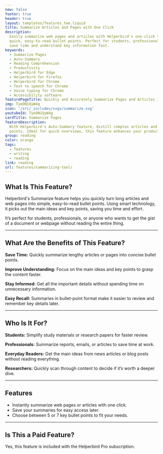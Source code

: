 ```yaml
---
new: false
footer: true
header: true
layout: templates/features_two.liquid
title: Summarize Articles and Pages with One Click
description:
  Easily summarize web pages and articles with Helperbird's one-click tool. Turn long texts into
  quick, easy-to-read bullet points. Perfect for students, professionals, and anyone who wants to
  save time and understand key information fast.
keywords:
  - Summarize Pages
  - Auto-Summary
  - Reading Comprehension
  - Productivity
  - Helperbird for Edge
  - Helperbird for Firefox
  - Helperbird for Chrome
  - Text to speech for Chrome
  - Voice typing for Chrome
  - Accessibility software
featurePageTitle: Quickly and Accurately Summarize Pages and Articles in a Click
img: TyeON1QyW4g
icon: '/src/_includes/svgs/summarize.svg'
youtubeId: TyeON1QyW4g
cardTitle: Summarize Pages
featureDescription:
  With Helperbird's Auto-Summary feature, distill complex articles and web pages into key bullet
  points. Ideal for quick overviews, this feature enhances your productivity and comprehension.
group: reading
color: orange
tags:
  - features
  - writing
  - reading
link: reading
url: features/summarizing-tool/
---
```

## What Is This Feature?

Helperbird's Summarize feature helps you quickly turn long articles and web pages into simple, easy-to-read bullet points. Using smart technology, it picks out the main ideas and key points, saving you time and effort. 

It’s perfect for students, professionals, or anyone who wants to get the gist of a document or webpage without reading the entire thing.

---

## What Are the Benefits of This Feature?


**Save Time:** Quickly summarize lengthy articles or pages into concise bullet points.  

**Improve Understanding:** Focus on the main ideas and key points to grasp the content faster.  

**Stay Informed:** Get all the important details without spending time on unnecessary information.  

**Easy Recall:** Summaries in bullet-point format make it easier to review and remember key details later.

---

## Who Is It For?


**Students:** Simplify study materials or research papers for faster review.  

**Professionals:** Summarize reports, emails, or articles to save time at work.  

**Everyday Readers:** Get the main ideas from news articles or blog posts without reading everything.  

**Researchers:** Quickly scan through content to decide if it’s worth a deeper dive.

---

## Features

- Instantly summarize web pages or articles with one click.  
- Save your summaries for easy access later.  
- Choose between 5 or 7 key bullet points to fit your needs.  

---

## Is This a Paid Feature?

Yes, this feature is included with the Helperbird Pro subscription.
